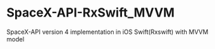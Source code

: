 # SpaceX-API-RxSwift_MVVM
SpaceX-API version 4 implementation in iOS Swift(Rxswift) with MVVM model
